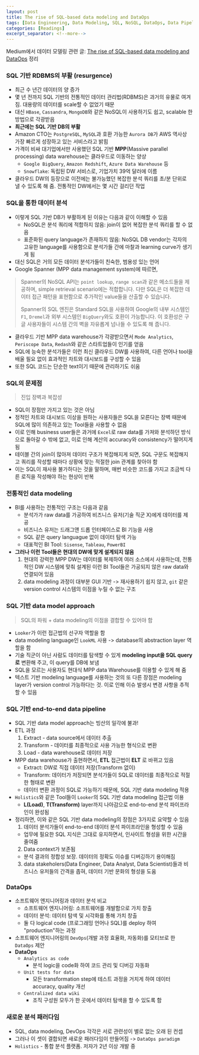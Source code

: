 ```yaml
---
layout: post
title: The rise of SQL-based data modeling and DataOps
tags: [Data Engineering, Data Modeling, SQL, NoSQL, DataOps, Data Pipeline]
categories: [Readings]
excerpt_separator: <!--more-->
---
```

 Medium에서 데이터 모델링 관련 글: [The rise of SQL-based data modeling and DataOps](https://towardsdatascience.com/the-rise-of-sql-based-data-modeling-and-dataops-5b8e3270e101) 정리 <!--more-->

### SQL 기반 RDBMS의 부활 (resurgence)
- 최근 수 년간 데이터의 양 증가
- 몇 년 전까지 SQL 기반의 전통적인 데이터 관리법(RDBMS)은 과거의 유물로 여겨짐. 대용량의 데이터를 scale할 수 없었기 때문
- 대신 `HBase`, `Cassandra`, `MongoDB`와 같은 NoSQL이 사용하기도 쉽고, scalable 한 방법으로 각광받음
- **최근에는 SQL 기반 DB의 부활**
- Amazon CTO는 `PostgreSQL`, `MySQL`과 호환 가능한 `Aurora DB`가 AWS 역사상 가장 빠르게 성장하고 있는 서비스라고 밝힘
- 가격이 비싸 대기업에서만 사용했던 SQL 기반 **MPP**(Massive parallel processing) data warehouse는 클라우드로 이동하는 양상
  - `Google BigQuery`, `Amazon Redshift`, `Azure Data Warehouse` 등
  - `Snowflake`: 독립된 DW 서비스로, 기업가치 39억 달러에 이름
- 클라우드 DW의 등장으로 이전에는 불가능했던 복잡한 분석 쿼리를 초/분 단위로 낼 수 있도록 해 줌. 전통적인 DW에서는 몇 시간 걸리던 작업

### SQL을 통한 데이터 분석
- 이렇게 SQL 기반 DB가 부활하게 된 이유는 다음과 같이 이해할 수 있음
  - NoSQL은 분석 쿼리에 적합하지 않음: join이 없어 복잡한 분석 쿼리를 할 수 없음
  - 표준화된 query language가 존재하지 않음: NoSQL DB vendor는 각자의 고유한 language를 사용함으로 분석가들 간에 마찰과 learning curve가 생기게 됨
- 대신 SQL은 거의 모든 데이터 분석가들이 친숙한, 범용성 있는 언어
- Google Spanner (MPP data management system)에 따르면,

> Spanner의 NoSQL API는 `point lookup`, `range scan`과 같은 메소드들을 제공하며, simple retrieval scenario에는 적합합니다. 다만 SQL은 더 복잡한 데이터 접근 패턴을 표현함으로 추가적인 value들을 산출할 수 있습니다.
>
> Spanner의 SQL 엔진은 Standard SQL을 사용하여 Google의 내부 시스템인 `F1`, `Dremel`과 외부 시스템인 `BigQuery`와도 호환이 가능합니다. 이 호환성은 구글 사용자들이 시스템 간의 벽을 자유롭게 넘나들 수 있도록 해 줍니다.

- 클라우드 기반 MPP data warehouse가 각광받으면서 `Mode Analytics`, `Periscope Data`, `Redash`와 같은 스타트업들이 인기를 얻음
- SQL에 능숙한 분석가들은 이런 최신 클라우드 DW를 사용하여, 다른 언어나 tool을 배울 필요 없이 효과적인 차트와 대시보드를 구성할 수 있음
- 또한 SQL 코드는 단순한 text이기 때문에 관리하기도 쉬움

### SQL의 문제점
> 진입 장벽과 복잡성

- SQL이 장점만 가지고 있는 것은 아님
- 정적인 차트와 대시보드 이상을 원하는 사용자들은 SQL을 모른다는 장벽 때문에 SQL에 많이 의존하고 있는 Tool들을 사용할 수 없음
- 이로 인해 business user들은 과거에 `Excel`로 raw data를 가져와 분석하던 방식으로 돌아갈 수 밖에 없고, 이로 인해 계산의 accuracy와 consistency가 떨어지게 됨
- 테이블 간의 join이 많아져 데이터 구조가 복잡해지게 되면, SQL 구문도 복잡해지고 쿼리를 작성할 때마다 상황에 맞는 적절한 join 관계를 찾아야 함
- 이는 SQL이 재사용 불가하다는 것을 말하며, 매번 비슷한 코드를 가지고 조금씩 다른 로직을 작성해야 하는 현상이 반복

### 전통적인 data modeling
- BI를 사용하는 전통적인 구조는 다음과 같음
  - 분석가가 raw data를 가공하여 비즈니스 유저(기술 직군 X)에게 데이터를 제공
  - 비즈니스 유저는 드래그앤 드롭 인터페이스로 BI 기능을 사용
  - SQL 같은 query languague 없이 데이터 탐색 가능
  - 대표적인 BI Tool: `Sisense`, `Tableau`, `PowerBI`
- **그러나 이런 Tool들은 현대의 DW에 맞게 설계되지 않음**
  1. 현대의 강력한 MPP DW는 데이터를 복제하여 여러 소스에서 사용하는데, 전통적인 DW 시스템에 맞춰 설계된 이런 BI Tool들은 가공되지 않은 raw data와 연결되어 있음
  2. data modeling 과정이 대부분 GUI 기반 -> 재사용하기 쉽지 않고, `git` 같은 version control 시스템의 이점을 누릴 수 없는 구조

### SQL 기반 data model approach
> SQL의 파워 + data modeling의 이점을 결합할 수 있어야 함

- `Looker`가 이런 접근법의 선구자 역할을 함
- data modeling language인 `LookML` 사용 -> database의 abstraction layer 역할을 함
- 기술 직군이 아닌 사람도 데이터를 탐색할 수 있게 **modeling input을 SQL query로** 변환해 주고, 이 query를 DB에 보냄
- SQL을 모르는 사용자도 현대식 MPP data Warehouse를 이용할 수 있게 해 줌
- 텍스트 기반 modeling language를 사용하는 것의 또 다른 장점은 modeling layer가 version control 가능하다는 것. 이로 인해 이슈 발생시 변경 사항을 추적할 수 있음

### SQL 기반 end-to-end data pipeline
- SQL 기반 data model approach는 빙산의 일각에 불과!
- ETL 과정
  1. Extract - data source에서 데이터 추출
  2. Transform - 데이터를 최종적으로 사용 가능한 형식으로 변환
  3. Load - data warehouse로 데이터 저장
- MPP data warehouse가 출현하면서, **ETL** 접근법이 **ELT** 로 바뀌고 있음
  - Extract: DW로 직접 데이터 저장(Transform 없이)
  - Transform: 데이터가 저장되면 분석가들이 SQL로 데이터를 최종적으로 적절한 형태로 변환
  - 데이터 변환 과정이 SQL로 가능하기 때문에, SQL 기반 data modeling 적용
- `Holistics`와 같은 Tool들이 `Looker`의 SQL 기반 data modeling 접근법 이용
  - **L(Load)**, **T(Transform)** layer까지 나아감으로 end-to-end 분석 파이프라인이 완성됨
- 정리하면, 이와 같은 SQL 기반 data modeling의 장점은 3가지로 요약할 수 있음
  1. 데이터 분석가들이 end-to-end 데이터 분석 파이프라인을 형성할 수 있음
    - 업무에 필요한 SQL 지식은 그대로 유지하면서, 인사이트 형성을 위한 시간을 줄여줌
  2. Data context가 보존됨
    - 분석 결과의 정합성 보장. 데이터의 정확도 이슈를 디버깅하기 용이해짐
  3. data stakeholers(Data Engineer, Data Analyst, Data Scientist)들과 비즈니스 유저들의 간격을 좁혀, 데이터 기반 문화의 형성을 도움

### DataOps
- 소프트웨어 엔지니어링과 데이터 분석 비교 <!-- 표로 바꾸기 -->
  - 소프트웨어 엔지니어링: 소프트웨어를 개발함으로 가치 창출
  - 데이터 분석: 데이터 탐색 및 시각화를 통해 가치 창출
  - 둘 다 logical code (프로그래밍 언어나 SQL)를 deploy 하여 "production"하는 과정
- 소프트웨어 엔지니어링의 `DevOps`(개발 과정 효율화, 자동화)를 모티브로 한 `DataOps` 제안
- **DataOps**
  - `Analytics as code`
    - 분석 logic을 code화 하여 코드 관리 및 디버깅 자동화
  - `Unit tests for data`
    - 모든 transformation step에 테스트 과정을 거치게 하여 데이터 accuracy, quality 개선
  - `Centralized data wiki`
    - 조직 구성원 모두가 한 곳에서 데이터 탐색을 할 수 있도록 함

### 새로운 분석 패러다임
- SQL, data modeling, DevOps 각각은 서로 관련성이 별로 없는 오래 된 컨셉
- 그러나 이 셋이 결합되면 새로운 패러다임이 만들어짐 -> `DataOps paradigm`
- `Holistics` - 통합 분석 플랫폼. 저자가 2년 이상 개발 중
